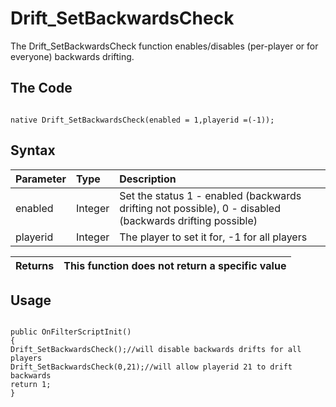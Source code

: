 # Drift\_SetBackwardsCheck #

The Drift\_SetBackwardsCheck function enables/disables (per-player or for everyone) backwards drifting.


## The Code ##
```PAWN

native Drift_SetBackwardsCheck(enabled = 1,playerid =(-1));
```

## Syntax ##
|Parameter|Type|Description|
|:--------|:---|:----------|
|enabled  |Integer|Set the status 1 - enabled (backwards drifting not possible), 0 - disabled (backwards drifting possible)|
|playerid |Integer|The player to set it for, -1 for all players|

|Returns|This function does not return a specific value|
|:------|:---------------------------------------------|


## Usage ##


```PAWN

public OnFilterScriptInit()
{
Drift_SetBackwardsCheck();//will disable backwards drifts for all players
Drift_SetBackwardsCheck(0,21);//will allow playerid 21 to drift backwards
return 1;
}
```